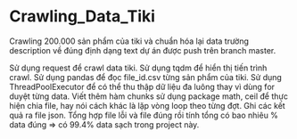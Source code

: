 # Crawling_Data_Tiki
Crawling 200.000 sản phẩm của tiki
và chuẩn hóa lại data trường description về đúng định dạng text dự án được push trên branch master.

Sử dụng request để crawl data tiki.
Sử dụng tqdm để hiển thị tiến trình crawl.
Sử dụng pandas để đọc file_id.csv từng sản phẩm của tiki.
Sử dụng ThreadPoolExecutor để có thể thu thập dữ liệu đa luông thay vì dùng for duyệt từng data.
Viết thêm hàm chunks sử dụng package math, ceil để thực hiện chia file, hay nói cách khác là lặp vòng loop theo từng đợt.
Ghi các kết quả ra file json.
Tổng hợp file lỗi và file đúng rồi tính tổng có bao nhiêu % data đúng => có 99.4% data sạch trong project này.
